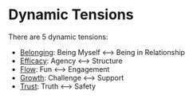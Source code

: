 # Dynamic Tensions

There are 5 dynamic tensions:

- [Belonging](./Belonging.md): Being Myself <--> Being in Relationship
- [Efficacy](./Efficacy.md): Agency <--> Structure
- [Flow](./Flow.md): Fun <--> Engagement
- [Growth](./Growth.md): Challenge &lt;--&gt; Support
- [Trust](./Trust.md): Truth &lt;--&gt; Safety
